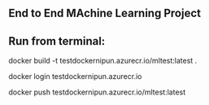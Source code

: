 ## End to End MAchine Learning Project



## Run from terminal:

docker build -t testdockernipun.azurecr.io/mltest:latest .

docker login testdockernipun.azurecr.io

docker push testdockernipun.azurecr.io/mltest:latest
